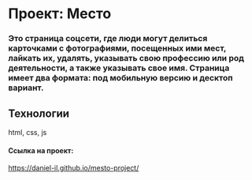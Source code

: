 # Проект: Место

### Это страница соцсети, где люди могут делиться карточками с фотографиями, посещенных ими мест, лайкать их, удалять, указывать свою профессию или род деятельности, а также указывать свое имя. Страница имеет два формата: под мобильную версию и десктоп вариант. 

## Технологии
html, css, js

#### Ссылка на проект:
https://daniel-il.github.io/mesto-project/
